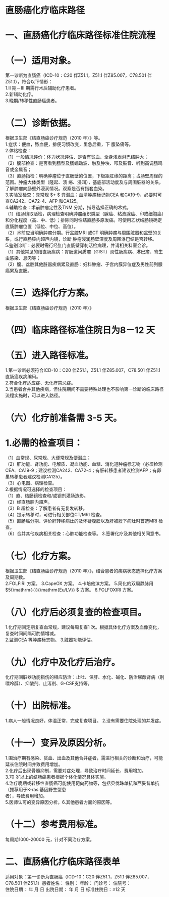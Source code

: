 # 直肠癌化疗临床路径  
# 一、直肠癌化疗临床路径标准住院流程  
# （一）适用对象。  
第一诊断为直肠癌（ICD-10：C20 伴Z51.1，Z51.1 伴Z85.007，C78.501 伴Z51.1），符合以下情形：  
1.II 期－III 期需行术后辅助化疗患者。  
2.新辅助化疗。  
3.晚期/转移性直肠癌患者。  
# （二）诊断依据。  
根据卫生部《结直肠癌诊疗规范（2010 年）》等。  
1.症状：便血，脓血便，排便习惯改变，里急后重，下 腹坠痛等。  
2.体格检查：  
（1）一般情况评价：体力状况评估、是否有贫血、全身浅表淋巴结肿大；  
（2）腹部检查：是否看到肠型及肠蠕动波、触及肿块、叩及鼓音、听到高调肠鸣音或金属音；  
（3）直肠指检：明确肿瘤位于直肠壁的位置，下极距肛缘的距离；占肠壁周径的范围。肿瘤大体类型（隆起、溃 疡、浸润），基底部活动度及与周围脏器的关系，了解肿瘤向肠壁外浸润情况。观察是否有指套血染。  
3.实验室检查：粪常规 $+ $ 粪潜血；血清肿瘤标记物CEA 和CA19-9，必要时可查CA242、CA72-4、AFP 和CA125。  
4.辅助检查：术前肿瘤定性及TNM 分期，指导选择正确的术式。  
（1）结肠镜取活检，病理检查明确肿瘤组织类型（腺癌、粘液腺癌、印戒细胞癌）和分化程度（高、中、低）；排除同时性结直肠多原发癌。可使用乙状结肠镜确定直肠肿瘤位置（低位、中位、高位）。  
（2）术前应当明确肿瘤分期。行盆腔MRI 或CT 明确肿瘤与周围脏器和盆壁的关系，或行直肠腔内超声内镜，诊断 肿瘤浸润肠壁深度及周围淋巴结是否转移。  
5.鉴别诊断：必要时需行经肛门直肠壁穿刺活检病理，并请相关科室会诊。  
（1）其他常见的结直肠疾病：胃肠道间质瘤（GIST）炎性肠疾病、淋巴瘤、寄生虫感染、息肉等；  
（2）腹、盆腔其他脏器疾病累及直肠：妇科肿瘤、子宫内膜异位症及男性前列腺癌累及直肠。  
# （三）选择化疗方案。  
根据卫生部《结直肠癌诊疗规范（2010 年）》  
# （四）临床路径标准住院日为8－12 天  
# （五）进入路径标准。  
1.第一诊断必须符合ICD-10：C20 伴Z51.1，Z51.1 伴Z85.007，C78.501 伴Z51.1 直肠癌疾病编码。  
2.符合化疗适应症、无化疗禁忌症。  
3.当患者合并其他疾病，但住院期间不需要特殊处理也不影响第一诊断的临床路径流程实施时，可以进入路径。  
# （六）化疗前准备需 3-5 天。  
# 1.必需的检查项目：  
（1）血常规、尿常规、大便常规及便潜血；  
（2）肝功能、肾功能、电解质、凝血功能、血糖、消化道肿瘤标志物（必须检测CEA、CA19-9；建议检测CA242、CA72-4；有肝转移患者建议检测AFP；有卵巢转移患者建议检测CA125）。  
（3）心电图、病理检查。  
2.根据情况可选择的检查项目：  
（1）直、结肠镜检查和/或钡剂灌肠造影。  
（2）经直肠腔内超声。  
（3）B 超检查：了解患者有无复发转移。  
（4）提示转移时，可进行相关部位CT/MRI 检查。  
（5）直肠癌分期、评价肝转移病灶的及怀疑腹膜以及肝被膜下病灶时首选MRI 检查。  
（6）合并其他疾病相关检查：心肺功能检查等。 3.签署化疗及其他相关同意书。  
# （七）化疗方案。  
根据卫生部《结直肠癌诊疗规范（2010 年）》，结合患者的疾病状态选择化疗方案及周期数。  
2.FOLFIRI 方案。
3.CapeOX 方案。 
4.卡培他滨方案。 
5.简化的双周静脉用 $5{\mathrm{-}}{\mathrm{Eu/LV}} $ 方案。 
6.FOLFOXIRI 方案。  
# （八）化疗后必须复查的检查项目。  
1.化疗期间定期复查血常规，建议每周复查1 次。根据具体化疗方案及血像变化，复查时间间隔可酌情增减。  
2.监测CEA 等肿瘤标志物。 3.脏器功能评估。  
# （九）化疗中及化疗后治疗。  
化疗期间脏器功能损伤的相应防治：止吐、保肝、水化、碱化、防治尿酸肾病（别嘌呤醇）、抑酸剂、止泻剂、G-CSF支持等。  
# （十）出院标准。  
1.病人一般情况良好，体温正常，完成复查项目。 2.没有需要住院处理的并发症。  
# （十一）变异及原因分析。  
1.围治疗期有感染、贫血、出血及其他合并症者，需进行相关的诊断和治疗，可能延长住院时间并致费用增加。  
2.化疗后出现骨髓抑制，需要对症处理，导致治疗时间延长、费用增加。  
3.70 岁以上的结肠癌患者根据个体化情况具体实施。  
4.治疗晚期或转移性直肠癌可能使用靶向药物等，包括贝伐珠单抗和西妥昔单抗（推荐用于K-ras 基因野生型患  
者），导致费用增加。  
5.医师认可的变异原因分析。6.其他患者方面的原因等。  
# （十二）参考费用标准。  
每周期1000-20000 元，针对不同治疗方案。  
# 二、直肠癌化疗临床路径表单  
适用对象：第一诊断为直肠癌（ICD-10：C20 伴Z51.1，Z51.1 伴Z85.007，C78.501 伴Z51.1）患者姓名：           性别：    年龄：    门诊号：       住院号：  
住院日期：   年  月  日 出院日期：   年  月   日  标准住院日：≤12 天  
